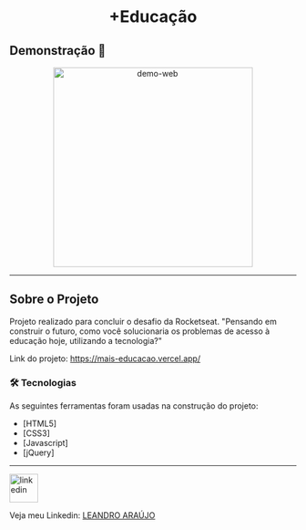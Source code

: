 <h1 style="text-align: center; font-weight: bold;">+Educação</h1>

## Demonstração 📸

<div align="center" >
  <img src="blob:https://vercel.com/483b29f8-ac92-4224-932b-36f5a5a3321b" alt="demo-web" height="350">
</div>

---

## Sobre o Projeto

Projeto realizado para concluir o desafio da Rocketseat. "Pensando em construir o futuro, como você solucionaria os problemas de acesso à educação hoje, utilizando a tecnologia?"

Link do projeto: https://mais-educacao.vercel.app/

### 🛠 Tecnologias

As seguintes ferramentas foram usadas na construção do projeto:

- [HTML5]
- [CSS3]
- [Javascript]
- [jQuery]

---

<img src="https://github.com/leandro-araujo-silva/Proffy-FullStack/raw/master/github/linkedin.png" alt="linkedin" height="50">
<br />

Veja meu Linkedin: [LEANDRO ARAÚJO](http://www.linkedin.com/in/leandro-ara%C3%BAjo-da-silva-1660631b9)
